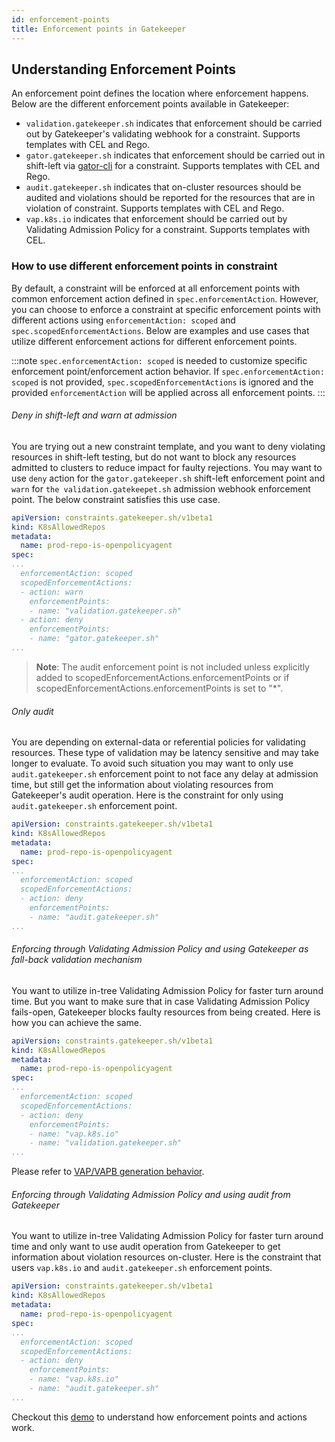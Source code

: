 ```yaml
---
id: enforcement-points
title: Enforcement points in Gatekeeper
---
```


## Understanding Enforcement Points

An enforcement point defines the location where enforcement happens. Below are the different enforcement points available in Gatekeeper:

- `validation.gatekeeper.sh` indicates that enforcement should be carried out by Gatekeeper's validating webhook for a constraint. Supports templates with CEL and Rego.
- `gator.gatekeeper.sh` indicates that enforcement should be carried out in shift-left via [gator-cli](gator.md) for a constraint. Supports templates with CEL and Rego.
- `audit.gatekeeper.sh` indicates that on-cluster resources should be audited and violations should be reported for the resources that are in violation of constraint. Supports templates with CEL and Rego.
- `vap.k8s.io` indicates that enforcement should be carried out by Validating Admission Policy for a constraint. Supports templates with CEL.

### How to use different enforcement points in constraint

By default, a constraint will be enforced at all enforcement points with common enforcement action defined in `spec.enforcementAction`. However, you can choose to enforce a constraint at specific enforcement points with different actions using `enforcementAction: scoped` and `spec.scopedEnforcementActions`. Below are examples and use cases that utilize different enforcement actions for different enforcement points.

:::note
`spec.enforcementAction: scoped` is needed to customize specific enforcement point/enforcement action behavior. If `spec.enforcementAction: scoped` is not provided, `spec.scopedEnforcementActions` is ignored and the provided `enforcementAction` will be applied across all enforcement points.
:::

###### Deny in shift-left and warn at admission

You are trying out a new constraint template, and you want to deny violating resources in shift-left testing, but do not want to block any resources admitted to clusters to reduce impact for faulty rejections. You may want to use `deny` action for the `gator.gatekeeper.sh` shift-left enforcement point and `warn` for `the validation.gatekeepet.sh` admission webhook enforcement point. The below constraint satisfies this use case.

```yaml
apiVersion: constraints.gatekeeper.sh/v1beta1
kind: K8sAllowedRepos
metadata:
  name: prod-repo-is-openpolicyagent
spec:
...
  enforcementAction: scoped
  scopedEnforcementActions:
  - action: warn
    enforcementPoints:
    - name: "validation.gatekeeper.sh"
  - action: deny
    enforcementPoints:
    - name: "gator.gatekeeper.sh"
...
```

> **Note**: The audit enforcement point is not included unless explicitly added to scopedEnforcementActions.enforcementPoints or if scopedEnforcementActions.enforcementPoints is set to "*".

###### Only audit

You are depending on external-data or referential policies for validating resources. These type of validation may be latency sensitive and may take longer to evaluate. To avoid such situation you may want to only use `audit.gatekeeper.sh` enforcement point to not face any delay at admission time, but still get the information about violating resources from Gatekeeper's audit operation. Here is the constraint for only using `audit.gatekeeper.sh` enforcement point.

```yaml
apiVersion: constraints.gatekeeper.sh/v1beta1
kind: K8sAllowedRepos
metadata:
  name: prod-repo-is-openpolicyagent
spec:
...
  enforcementAction: scoped
  scopedEnforcementActions:
  - action: deny
    enforcementPoints:
    - name: "audit.gatekeeper.sh"
...
```

###### Enforcing through Validating Admission Policy and using Gatekeeper as fall-back validation mechanism

You want to utilize in-tree Validating Admission Policy for faster turn around time. But you want to make sure that in case Validating Admission Policy fails-open, Gatekeeper blocks faulty resources from being created. Here is how you can achieve the same.

```yaml
apiVersion: constraints.gatekeeper.sh/v1beta1
kind: K8sAllowedRepos
metadata:
  name: prod-repo-is-openpolicyagent
spec:
...
  enforcementAction: scoped
  scopedEnforcementActions:
  - action: deny
    enforcementPoints:
    - name: "vap.k8s.io"
    - name: "validation.gatekeeper.sh"
...
```

Please refer to [VAP/VAPB generation behavior](validating-admission-policy.md#policy-updates-to-generate-validating-admission-policy-resources).

###### Enforcing through Validating Admission Policy and using audit from Gatekeeper

You want to utilize in-tree Validating Admission Policy for faster turn around time and only want to use audit operation from Gatekeeper to get information about violation resources on-cluster. Here is the constraint that users `vap.k8s.io` and `audit.gatekeeper.sh` enforcement points.

```yaml
apiVersion: constraints.gatekeeper.sh/v1beta1
kind: K8sAllowedRepos
metadata:
  name: prod-repo-is-openpolicyagent
spec:
...
  enforcementAction: scoped
  scopedEnforcementActions:
  - action: deny
    enforcementPoints:
    - name: "vap.k8s.io"
    - name: "audit.gatekeeper.sh"
...
```

Checkout this [demo](https://github.com/open-policy-agent/gatekeeper/tree/master/demo/scoped-enforcement-actions) to understand how enforcement points and actions work.
